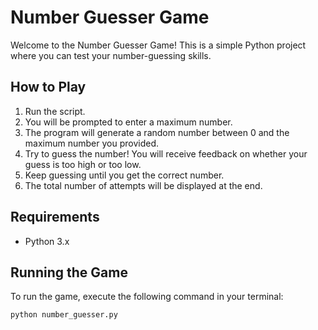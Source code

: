 # Number Guesser Game

Welcome to the Number Guesser Game! This is a simple Python project where you can test your number-guessing skills.

## How to Play

1. Run the script.
2. You will be prompted to enter a maximum number.
3. The program will generate a random number between 0 and the maximum number you provided.
4. Try to guess the number! You will receive feedback on whether your guess is too high or too low.
5. Keep guessing until you get the correct number.
6. The total number of attempts will be displayed at the end.

## Requirements

- Python 3.x

## Running the Game

To run the game, execute the following command in your terminal:

```sh
python number_guesser.py
